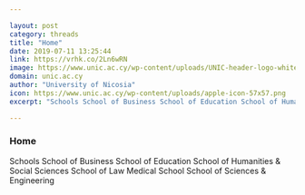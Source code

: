 ```yaml
---

layout: post
category: threads
title: "Home"
date: 2019-07-11 13:25:44
link: https://vrhk.co/2Ln6wRN
image: https://www.unic.ac.cy/wp-content/uploads/UNIC-header-logo-white.png
domain: unic.ac.cy
author: "University of Nicosia"
icon: https://www.unic.ac.cy/wp-content/uploads/apple-icon-57x57.png
excerpt: "Schools School of Business School of Education School of Humanities &amp; Social Sciences School of Law Medical School School of Sciences &amp; Engineering"

---
```


### Home

Schools School of Business School of Education School of Humanities &amp; Social Sciences School of Law Medical School School of Sciences &amp; Engineering